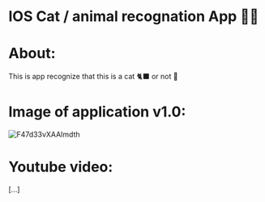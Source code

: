 # IOS Cat / animal recognation App 👨‍💻

# About:
This is app recognize that this is a cat 🐈‍⬛ or not 🚫

# Image of application v1.0:
![F47d33vXAAImdth](https://github.com/vnikifirov/Ecosystem.IOS/assets/39588115/291d0a2f-68c9-4022-8018-d0e25eaa63e0)

# Youtube video:
[...]
